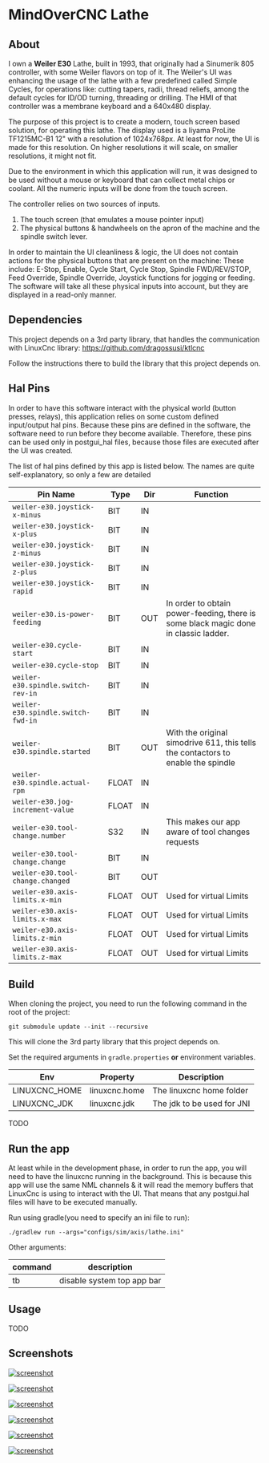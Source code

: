 # MindOverCNC Lathe

## About

I own a **Weiler E30** Lathe, built in 1993, that originally had a Sinumerik 805 controller, with some Weiler flavors on top of it.
The Weiler's UI was enhancing the usage of the lathe with a few predefined called Simple Cycles, for operations like:
cutting tapers, radii, thread reliefs, among the default cycles for ID/OD turning, threading or drilling.
The HMI of that controller was a membrane keyboard and a 640x480 display.

The purpose of this project is to create a modern, touch screen based solution, for operating this lathe.
The display used is a Iiyama ProLite TF1215MC-B1 12" with a resolution of 1024x768px.
At least for now, the UI is made for this resolution. On higher resolutions it will scale, on smaller resolutions,
it might not fit.

Due to the environment in which this application will run, it was designed to be used without a mouse or keyboard that can collect metal chips or coolant.
All the numeric inputs will be done from the touch screen.

The controller relies on two sources of inputs.

1. The touch screen (that emulates a mouse pointer input)
2. The physical buttons & handwheels on the apron of the machine and the spindle switch lever.

In order to maintain the UI cleanliness & logic, the UI does not contain actions for the physical buttons that are present on the machine:
These include: E-Stop, Enable, Cycle Start, Cycle Stop, Spindle FWD/REV/STOP, Feed Override, Spindle Override, Joystick functions for jogging or feeding.
The software will take all these physical inputs into account, but they are displayed in a read-only manner.

## Dependencies

This project depends on a 3rd party library, that handles the communication with LinuxCnc library: https://github.com/dragossusi/ktlcnc

Follow the instructions there to build the library that this project depends on.

## Hal Pins

In order to have this software interact with the physical world (button presses, relays), this application relies on some custom defined input/output hal pins.
Because these pins are defined in the software, the software need to run before they become available.
Therefore, these pins can be used only in postgui_hal files, because those files are executed after the UI was created.

The list of hal pins defined by this app is listed below. The names are quite self-explanatory, so only a few are detailed

| Pin Name                           | Type  | Dir | Function                                                                            |
|------------------------------------|-------|-----|-------------------------------------------------------------------------------------|
| `weiler-e30.joystick-x-minus`      | BIT   | IN  |                                                                                     |
| `weiler-e30.joystick-x-plus`       | BIT   | IN  |
| `weiler-e30.joystick-z-minus`      | BIT   | IN  |
| `weiler-e30.joystick-z-plus`       | BIT   | IN  |
| `weiler-e30.joystick-rapid`        | BIT   | IN  |
| `weiler-e30.is-power-feeding`      | BIT   | OUT | In order to obtain power-feeding, there is some black magic done in classic ladder. |
| `weiler-e30.cycle-start`           | BIT   | IN  |
| `weiler-e30.cycle-stop`            | BIT   | IN  |
| `weiler-e30.spindle.switch-rev-in` | BIT   | IN  |
| `weiler-e30.spindle.switch-fwd-in` | BIT   | IN  |
| `weiler-e30.spindle.started`       | BIT   | OUT | With the original simodrive 611, this tells the contactors to enable the spindle    |
| `weiler-e30.spindle.actual-rpm`    | FLOAT | IN  |
| `weiler-e30.jog-increment-value`   | FLOAT | IN  |
| `weiler-e30.tool-change.number`    | S32   | IN  | This makes our app aware of tool changes requests                                   |
| `weiler-e30.tool-change.change`    | BIT   | IN  |
| `weiler-e30.tool-change.changed`   | BIT   | OUT |
| `weiler-e30.axis-limits.x-min`     | FLOAT | OUT | Used for virtual Limits                                                             |
| `weiler-e30.axis-limits.x-max`     | FLOAT | OUT | Used for virtual Limits                                                             |
| `weiler-e30.axis-limits.z-min`     | FLOAT | OUT | Used for virtual Limits                                                             |
| `weiler-e30.axis-limits.z-max`     | FLOAT | OUT | Used for virtual Limits                                                             |

## Build

When cloning the project, you need to run the following command in the root of the project:
```shell
git submodule update --init --recursive
```
This will clone the 3rd party library that this project depends on.

Set the required arguments in `gradle.properties` **or** environment variables.

| Env          | Property      | Description                |
|--------------|---------------|----------------------------|
| LINUXCNC_HOME | linuxcnc.home | The linuxcnc home folder   |
| LINUXCNC_JDK | linuxcnc.jdk  | The jdk to be used for JNI |

[//]: # (| VTK_JAR       | vtk.jar       | Path to vtk.jar            |)

[//]: # (| VTK_LIB       | vtk.lib       | Path to vtk so files       |)

TODO

## Run the app

At least while in the development phase, in order to run the app, you will need to have the linuxcnc running in the background.
This is because this app will use the same NML channels & it will read the memory buffers that LinuxCnc is using to interact with the UI.
That means that any postgui.hal files will have to be executed manually.

Run using gradle(you need to specify an ini file to run):

```shell
./gradlew run --args="configs/sim/axis/lathe.ini"
```

Other arguments:

| command | description                |
|---------|----------------------------|
| tb      | disable system top app bar |

## Usage

TODO

## Screenshots

[![screenshot](preview/numpad.png)](preview/numpad.png)

[![screenshot](preview/programs.png)](preview/programs.png)

[![screenshot](preview/simple_cycles.png)](preview/simple_cycles.png)

[![screenshot](preview/status.png)](preview/status.png)

[![screenshot](preview/tools_holders.png)](preview/tools_holders.png)

[![screenshot](preview/turning_settings.png)](preview/turning_settings.png)